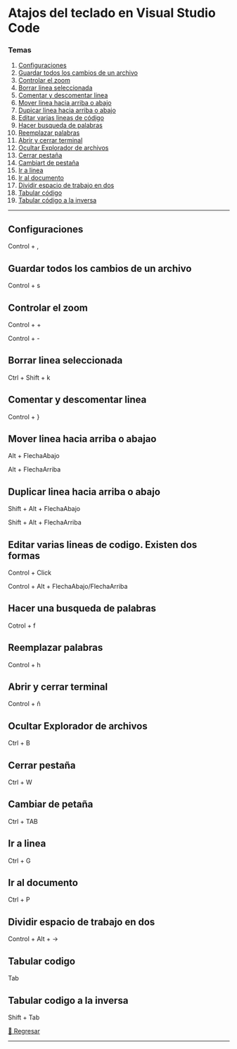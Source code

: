 # Atajos del teclado en Visual Studio Code

### Temas

1. [Configuraciones](#configuraciones)
1. [Guardar todos los cambios de un archivo](#guardar-todos-los-cambios-de-un-archivo)
1. [Controlar el zoom](#controlar-el-zoom)
1. [Borrar linea seleccionada](#borrar-linea-seleccionada)
1. [Comentar y descomentar linea](#comentar-y-descomentar-linea)
1. [Mover linea hacia arriba o abajo](#mover-linea-hacia-arriba-o-abajao)
1. [Dupicar linea hacia arriba o abajo](#duplicar-linea-hacia-arriba-o-abajo)
1. [Editar varias lineas de código](#editar-varias-lineas-de-codigo-existen-dos-formas)
1. [Hacer busqueda de palabras](#hacer-una-busqueda-de-palabras)
1. [Reemplazar palabras](#reemplazar-palabras)
1. [Abrir y cerrar terminal](#abrir-y-cerrar-terminal)
1. [Ocultar Explorador de archivos](#ocultar-explorador-de-archivos)
1. [Cerrar pestaña](#cerrar-pestaña)
1. [Cambiart de pestaña](#cambiar-de-petaña)
1. [Ir a linea](#ir-a-linea)
1. [Ir al documento](#ir-al-documento)
1. [Dividir espacio de trabajo en dos](#dividir-espacio-de-trabajo-en-dos)
1. [Tabular código](#tabular-codigo)
1. [Tabular código a la inversa](#tabular-codigo-a-la-inversa)

---

## Configuraciones

Control + ,

## Guardar todos los cambios de un archivo

Control + s

## Controlar el zoom

Control + +

Control + -

## Borrar linea seleccionada

Ctrl + Shift + k

## Comentar y descomentar linea

Control + }

## Mover linea hacia arriba o abajao

Alt + FlechaAbajo

Alt + FlechaArriba

## Duplicar linea hacia arriba o abajo

Shift + Alt + FlechaAbajo

Shift + Alt + FlechaArriba

## Editar varias lineas de codigo. Existen dos formas

Control + Click

Control + Alt + FlechaAbajo/FlechaArriba

## Hacer una busqueda de palabras

Cotrol + f

## Reemplazar palabras

Control + h

## Abrir y cerrar terminal

Control + ñ

## Ocultar Explorador de archivos

Ctrl + B

## Cerrar pestaña

Ctrl + W

## Cambiar de petaña

Ctrl + TAB

## Ir a linea

Ctrl + G

## Ir al documento

Ctrl + P

## Dividir espacio de trabajo en dos

Control + Alt + ->

## Tabular codigo

Tab

## Tabular codigo a la inversa

Shift + Tab

[🔼 Regresar](#temas)

---





